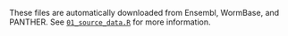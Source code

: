 These files are automatically downloaded from Ensembl, WormBase, and PANTHER. See [`01_source_data.R`](../R/01_source_data.R) for more information.
